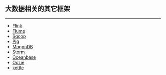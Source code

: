 ## 大数据相关的其它框架
----

* [Flink](Flink.md)
* [Flume](https://github.com/apache/flume)
* [Sqoop]()
* [Pig]()
* [MogonDB](MogonDB.md)
* [Storm](Storm.md)
* [Oceanbase](https://github.com/alibaba/oceanbase/tree/master/oceanbase_0.4)
* [Oozie]()
* [kettle]()
